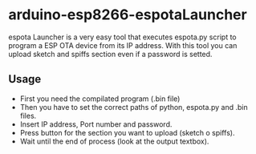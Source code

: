 # arduino-esp8266-espotaLauncher
espota Launcher is a very easy tool that executes espota.py script to program a ESP OTA device from its IP address.
With this tool you can upload sketch and spiffs section even if a password is setted.

## Usage
- First you need the compilated program (.bin file)
- Then you have to set the correct paths of python, espota.py and .bin files.
- Insert IP address, Port number and password.
- Press button for the section you want to upload (sketch o spiffs).
- Wait until the end of process (look at the output textbox).